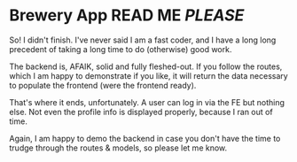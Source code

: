 # Brewery App READ ME _PLEASE_

So! I didn't finish. I've never said I am a fast coder, and I have a long long precedent of taking a long time to do (otherwise) good work.

The backend is, AFAIK, solid and fully fleshed-out. If you follow the routes, which I am happy to demonstrate if you like, it will return the data necessary to populate the frontend (were the frontend ready). 

That's where it ends, unfortunately. A user can log in via the FE but nothing else. Not even the profile info is displayed properly, because I ran out of time.

Again, I am happy to demo the backend in case you don't have the time to trudge through the routes & models, so please let me know.
